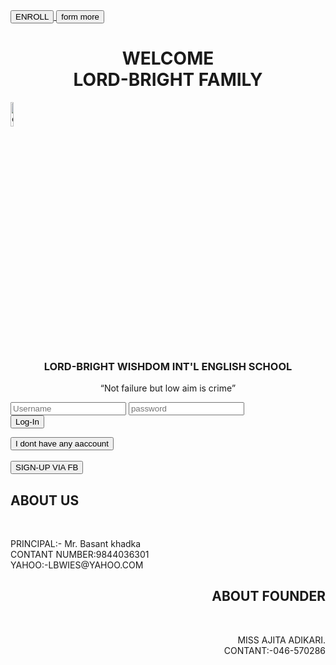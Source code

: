 <html>
<head>
<title>LORD-BRIGHT</title>
 <a href="sclform.html">
 <BUTTON CLASS="ip">ENROLL</button>
 </A>
 <A href="page 2.html">
 <BUTTON CLASS="ip">form more</button></a>
 <link rel="stylesheet" type="text/css" href="lord.css">
</head>
  <BODY>
<h1 class="lod" align="center" COLOR="#A91101">WELCOME <BR>
LORD-BRIGHT FAMILY<BR></h1>
<img src="D:\DOWNLOADED PHOTOS O PJW\LOD.jpg" alt="centered-image" STYLE="width:10%">
<h3 class="lod-1"ALIGN="center">LORD-BRIGHT WISHDOM INT'L ENGLISH SCHOOL<BR></h3>
<p class="lod-p" align="center"><q>Not failure but low aim is crime</q>
<div id="login">
<form>
<input type="text"  placeholder="Username">
<input type="password" placeholder="password"><BR>
<input class="button"type="submit" value="Log-In">
</form>
</div>
<form>
<button class="di">I dont have any aaccount</button><br><br>
<button class="did">SIGN-UP VIA FB</BUTTON><BR>
</form>
<h2 align="left"> ABOUT US</h2><BR>
<P CLASS="INFO" AIIGN="LEFT">
PRINCIPAL:- Mr. Basant khadka <br>
CONTANT NUMBER:9844036301<BR>
YAHOO:-LBWIES@YAHOO.COM

</P>
<h2 ALIGN="right">ABOUT FOUNDER</H2><BR>
<P CLASS="FF" ALIGN="right"> MISS AJITA ADIKARI.<BR>
CONTANT:-046-570286<BR>
</P>


</head>
</html>
